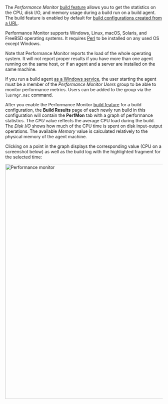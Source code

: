 [//]: # (title: Performance Monitor)
[//]: # (auxiliary-id: Performance Monitor)

The _Performance Monitor_ [build feature](adding-build-features.md) allows you to get the statistics on the CPU, disk I/O, and memory usage during a build run on a build agent. The build feature is enabled by default for [build configurations created from a URL](creating-and-editing-build-configurations.md#Creating+Build+Configuration+from+URL).

Performance Monitor supports Windows, Linux, macOS, Solaris, and FreeBSD operating systems. It requires [Perl](https://learn.perl.org/installing/) to be installed on any used OS except Windows.

Note that Performance Monitor reports the load of the whole operating system. It will not report proper results if you have more than one agent running on the same host, or if an agent and a server are installed on the same machine.

<note>

If you run a build agent [as a Windows service](start-teamcity-agent.md#Build+Agent+as+Windows+Service), the user starting the agent must be a member of the _Performance Monitor Users_ group to be able to monitor performance metrics. Users can be added to the group via the `lusrmgr.msc` command.
</note>

After you enable the Performance Monitor [build feature](adding-build-features.md) for a build configuration, the __Build Results__ page of each newly run build in this configuration will contain the __PerfMon__ tab with a graph of performance statistics. The _CPU_ value reflects the average CPU load during the build. The _Disk I/O_ shows how much of the CPU time is spent on disk input-output operations. The available _Memory_ value is calculated relatively to the physical memory of the agent machine.

Clicking on a point in the graph displays the corresponding value (CPU on a screenshot below) as well as the build log with the highlighted fragment for the selected time:

<img src="performance-monitor.png" width="750" alt="Performance monitor"/>